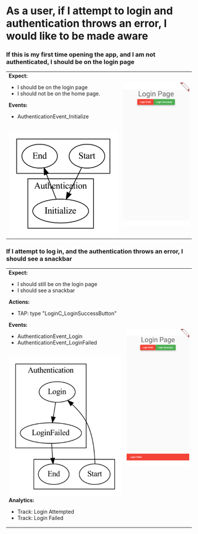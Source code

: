 # As a user, if I attempt to login and authentication throws an error, I would like to be made aware

### If this is my first time opening the app, and I am not authenticated, I should be on the login page
<table>
  <tbody>
   <tr>
      <td>
<b>Expect:</b>
<ul>
  <li>I should be on the login page</li>
  <li>I should not be on the home page.</li>
</ul>
<b>Events:</b>
<ul>
  <li>AuthenticationEvent_Initialize</li>
</ul>
<br>
<img src="./routes_should_be_protected_by_authentication__login_error/0.png", width=400>
<br>
      </td>
      <td>
      <img src="../user_stories/goldens/routes_should_be_protected_by_authentication__login_error/0.iphone11.png">
      </td>
   </tr>
  </tbody>
</table>

### If I attempt to log in, and the authentication throws an error, I should see a snackbar
<table>
  <tbody>
   <tr>
      <td>
<b>Expect:</b>
<ul>
  <li>I should still be on the login page</li>
  <li>I should see a snackbar</li>
</ul>
<b>Actions:</b>
<ul>
  <li>TAP: type "LoginC_LoginSuccessButton"</li>
</ul>
<b>Events:</b>
<ul>
  <li>AuthenticationEvent_Login</li>
  <li>AuthenticationEvent_LoginFailed</li>
</ul>
<br>
<img src="./routes_should_be_protected_by_authentication__login_error/1.png", width=400>
<br>
<b>Analytics:</b>
<ul>
  <li>Track: Login Attempted</li>
  <li>Track: Login Failed</li>
</ul>
      </td>
      <td>
      <img src="../user_stories/goldens/routes_should_be_protected_by_authentication__login_error/1.iphone11.png">
      </td>
   </tr>
  </tbody>
</table>
